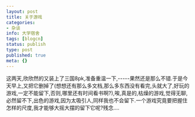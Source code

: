 ```yaml
---
layout: post
title: 关于游戏
categories:
- 杂谈
info: 大学宿舍
tags: [blogcn]
status: publish
type: post
published: true
meta: {}
---
```

这两天,欣欣然的又装上了三国8pk,准备重温一下,-----果然还是那么不错.于是今天早上,又把它删掉了(想想还有那么多文档,那么多东西没有看完,头就大了,好玩的游戏,一定不能留下,否则,哪里还有时间看书啊?),唉,真是的,枯燥的游戏,觉得无聊,必然留不下,出色的游戏,因为太吸引人,同样我也不会留下.一个游戏究竟要把握住怎样的尺度,我才能够大摇大摆的留下它呢?残念....
